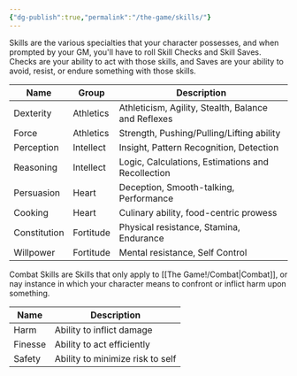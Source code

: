 ```yaml
---
{"dg-publish":true,"permalink":"/the-game/skills/"}
---
```



Skills are the various specialties that your character possesses, and when prompted by your GM, you'll have to roll  Skill Checks and Skill Saves. Checks are your ability to act with those skills, and Saves are your ability to avoid, resist, or endure something with those skills. 

| Name         | Group     | Description                                         |
| ------------ | --------- | --------------------------------------------------- |
| Dexterity    | Athletics | Athleticism, Agility, Stealth, Balance and Reflexes |
| Force        | Athletics | Strength, Pushing/Pulling/Lifting ability           |
| Perception   | Intellect | Insight, Pattern Recognition, Detection             |
| Reasoning    | Intellect | Logic, Calculations, Estimations and Recollection   |
| Persuasion   | Heart     | Deception, Smooth-talking, Performance              |
| Cooking      | Heart     | Culinary ability, food-centric prowess              |
| Constitution | Fortitude | Physical resistance, Stamina, Endurance             |
| Willpower    | Fortitude | Mental resistance, Self Control                     |
Combat Skills are Skills that only apply to [[The Game!/Combat\|Combat]], or nay instance in which your character means to confront or inflict harm upon something.

| Name    | Description                      |
| ------- | -------------------------------- |
| Harm    | Ability to inflict damage        |
| Finesse | Ability to act efficiently       |
| Safety  | Ability to minimize risk to self |
